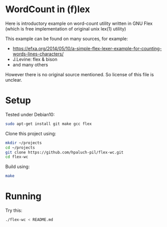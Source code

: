 # WordCount in (f)lex

Here is introductory example on word-count utility
written in GNU Flex (which is free implementation
of original unix lex(1) utility)

This example can be found on many sources, for example:
- https://efxa.org/2014/05/10/a-simple-flex-lexer-example-for-counting-words-lines-characters/
- J.Levine: flex & bison
- and many others

However there is no original source mentioned. So license of this file is unclear.

# Setup

Tested under Debian10:

```bash
sudo apt-get install git make gcc flex
```

Clone this project using:

```bash
mkdir ~/projects
cd ~/projects
git clone https://github.com/hpaluch-pil/flex-wc.git
cd flex-wc
```

Build using:

```bash
make
```

# Running

Try this:

```bash
./flex-wc < README.md
```



